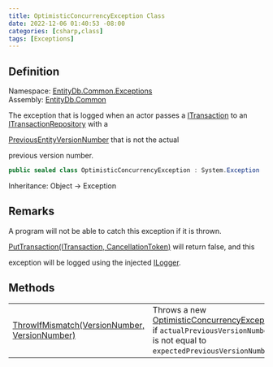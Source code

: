 ```yaml
---
title: OptimisticConcurrencyException Class
date: 2022-12-06 01:40:53 -08:00
categories: [csharp,class]
tags: [Exceptions]
---
```


## Definition
Namespace: <a href='/posts/csharp.namespace.entitydb.common.exceptions/'>EntityDb.Common.Exceptions</a><br />
Assembly: <a href='/posts/csharp.assembly.entitydb.common/'>EntityDb.Common</a><br />

The exception that is logged when an actor passes a <a href='/posts/csharp.interface.entitydb.abstractions.transactions.itransaction/'>ITransaction</a> to an
<a href='/posts/csharp.interface.entitydb.abstractions.transactions.itransactionrepository/'>ITransactionRepository</a> with a
<!--/posts/csharp.notimplemented.entitydb.abstractions.transactions.steps.iappendcommandtransactionstep.previousentityversionnumber/--><a href='#'>PreviousEntityVersionNumber</a> that is not the actual
previous version number.

```cs
public sealed class OptimisticConcurrencyException : System.Exception
```
Inheritance: Object &rarr; Exception
## Remarks

A program will not be able to catch this exception if it is thrown.
<!--/posts/csharp.notimplemented.entitydb.abstractions.transactions.itransactionrepository.puttransaction/--><a href='#'>PutTransaction(ITransaction, CancellationToken)</a> will return false, and this
exception will be logged using the injected <a href='https://learn.microsoft.com/dotnet/api/microsoft.extensions.logging.ilogger-1' target='_blank'>ILogger<TCategoryName></a>.

## Methods
<table><tr><td><!--/posts/csharp.notimplemented.entitydb.common.exceptions.optimisticconcurrencyexception.throwifmismatch/--><a href='#'>ThrowIfMismatch(VersionNumber, VersionNumber)</a></td><td>
Throws a new <a href='/posts/csharp.class.entitydb.common.exceptions.optimisticconcurrencyexception/'>OptimisticConcurrencyException</a> if <code class='language-plaintext highlighter-rouge'>actualPreviousVersionNumber</code>
is not equal to <code class='language-plaintext highlighter-rouge'>expectedPreviousVersionNumber</code>.
</td></tr></table>
